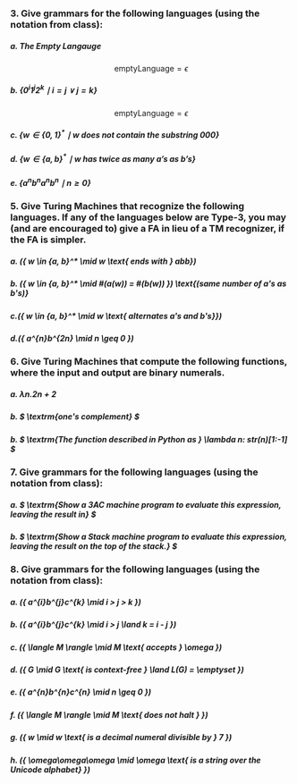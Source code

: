 

### 3. Give grammars for the following languages (using the notation from class):

##### **a.** $\textrm{The Empty Langauge}$

$$ \textrm{emptyLanguage} = \epsilon $$

##### **b.** $\{0^{i}1^{j}2^{k} \mid i = j \vee j = k\}$

$$ \textrm{emptyLanguage} = \epsilon $$

##### **c.** $\{w \in \{0, 1\}^* \mid w \text{ does not contain the substring } 000\}$
##### **d.** $\{w \in \{a, b\}^* \mid w \text{ has twice as many } a\text{'s as } b\text{'s}\}$
##### **e.** $\{a^{n}b^{n}a^{n}b^{n} \mid n \geq 0\}$

### 5. Give Turing Machines that recognize the following languages. If any of the languages below are Type-3, you may (and are encouraged to) give a FA in lieu of a TM recognizer, if the FA is simpler.

##### **a.** \(\{ w \in \{a, b\}^* \mid w \text{ ends with } abb\}\)
##### **b.** \(\{ w \in \{a, b\}^* \mid \#(a(w)) = \#(b(w)) \}\) \text{(same number of a's as b's)}
##### **c.**\(\{ w \in \{a, b\}^* \mid w \text{ alternates a's and b's}\}\)
##### **d.**\(\{ a^{n}b^{2n} \mid n \geq 0 \}\)


### 6. Give Turing Machines that compute the following functions, where the input and output are binary numerals.
##### **a.** $\lambda n . 2 n + 2$
##### **b.** $ \textrm{one's complement} $
##### **b.** $ \textrm{The function described in Python as } \lambda n: str(n)[1:-1] $

### 7. Give grammars for the following languages (using the notation from class):

##### **a.** $ \textrm{Show a 3AC machine program to evaluate this expression, leaving the result in} $
##### **b.** $ \textrm{Show a Stack machine program to evaluate this expression, leaving the result on the top of the stack.} $

### 8. Give grammars for the following languages (using the notation from class):

##### **a.** \(\{ a^{i}b^{j}c^{k} \mid i > j > k \}\)
##### **b.** \(\{ a^{i}b^{j}c^{k} \mid i > j \land k = i - j \}\)
##### **c.** \(\{ \langle M \rangle \mid M \text{ accepts } \omega \}\)
##### **d.** \(\{ G \mid G \text{ is context-free } \land L(G) = \emptyset \}\)
##### **e.** \(\{ a^{n}b^{n}c^{n} \mid n \geq 0 \}\)
##### **f.** \(\{ \langle M \rangle \mid M \text{ does not halt } \}\)
##### **g.** \(\{ w \mid w \text{ is a decimal numeral divisible by } 7 \}\)
##### **h.** \(\{ \omega\omega\omega \mid \omega \text{ is a string over the Unicode alphabet} \}\)

